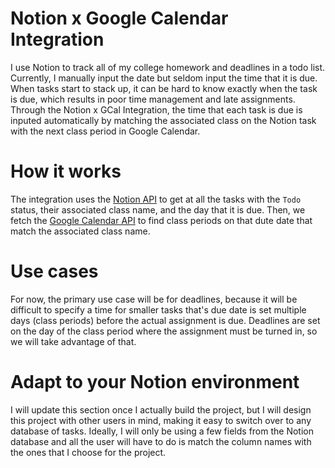 # Notion x Google Calendar Integration

I use Notion to track all of my college homework and deadlines in a todo list. Currently, I manually input the date but seldom input the time that it is due. When tasks start to stack up, it can be hard to know exactly when the task is due, which results in poor time management and late assignments. Through the Notion x GCal Integration, the time that each task is due is inputed automatically by matching the associated class on the Notion task with the next class period in Google Calendar. 

# How it works
The integration uses the [Notion API](https://developers.notion.com/) to get at all the tasks with the `Todo` status, their associated class name, and the day that it is due. Then, we fetch the [Google Calendar API](https://developers.google.com/calendar/api) to find class periods on that dute date that match the associated class name. 

# Use cases
For now, the primary use case will be for deadlines, because it will be difficult to specify a time for smaller tasks that's due date is set multiple days (class periods) before the actual assignment is due. Deadlines are set on the day of the class period where the assignment must be turned in, so we will take advantage of that. 

# Adapt to your Notion environment
I will update this section once I actually build the project, but I will design this project with other users in mind, making it easy to switch over to any database of tasks. Ideally, I will only be using a few fields from the Notion database and all the user will have to do is match the column names with the ones that I choose for the project. 